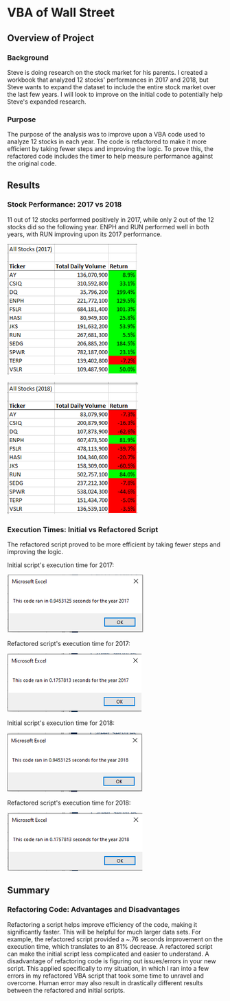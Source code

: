 # VBA of Wall Street

## Overview of Project

### Background
Steve is doing research on the stock market for his parents. I created a workbook that analyzed 12 stocks' performances in 2017 and 2018, but Steve wants to expand the dataset to include the entire stock market over the last few years. I will look to improve on the initial code to potentially help Steve's expanded research. 

### Purpose
The purpose of the analysis was to improve upon a VBA code used to analyze 12 stocks in each year. The code is refactored to make it more efficient by taking fewer steps and improving the logic. To prove this, the refactored code includes the timer to help measure performance against the original code. 

## Results

### Stock Performance: 2017 vs 2018
11 out of 12 stocks performed positively in 2017, while only 2 out of the 12 stocks did so the following year. ENPH and RUN performed well in both years, with RUN improving upon its 2017 performance. 

![This is an image](https://github.com/csambrano/stock-analysis/blob/main/Resources/2017_Stock_Performance.png?raw=true)

![This is an image](https://github.com/csambrano/stock-analysis/blob/main/Resources/2018_Stock_Performance.png?raw=true)

### Execution Times: Initial vs Refactored Script
The refactored script proved to be more efficient by taking fewer steps and improving the logic.

Initial script's execution time for 2017: 


![This is an image](https://github.com/csambrano/stock-analysis/blob/main/Resources/2017_Original_Execution_Time.png?raw=true)

Refactored script's execution time for 2017: 


![This is an image](https://github.com/csambrano/stock-analysis/blob/main/Resources/VBA_Challenge_2017.png?raw=true)

Initial script's execution time for 2018: 


![This is an image](https://github.com/csambrano/stock-analysis/blob/main/Resources/2018_Original_Execution_Time.png?raw=true)

Refactored script's execution time for 2018: 


![This is an image](https://github.com/csambrano/stock-analysis/blob/main/Resources/VBA_Challenge_2018.png?raw=true)

## Summary

### Refactoring Code: Advantages and Disadvantages

Refactoring a script helps improve efficiency of the code, making it significantly faster. This will be helpful for much larger data sets. For example, the refactored script provided a ~.76 seconds improvement on the execution time, which translates to an 81% decrease. A refactored script can make the initial script less complicated and easier to understand. A disadvantage of refactoring code is figuring out issues/errors in your new script. This applied specifically to my situation, in which I ran into a few errors in my refactored VBA script that took some time to unravel and overcome. Human error may also result in drastically different results between the refactored and initial scripts. 
